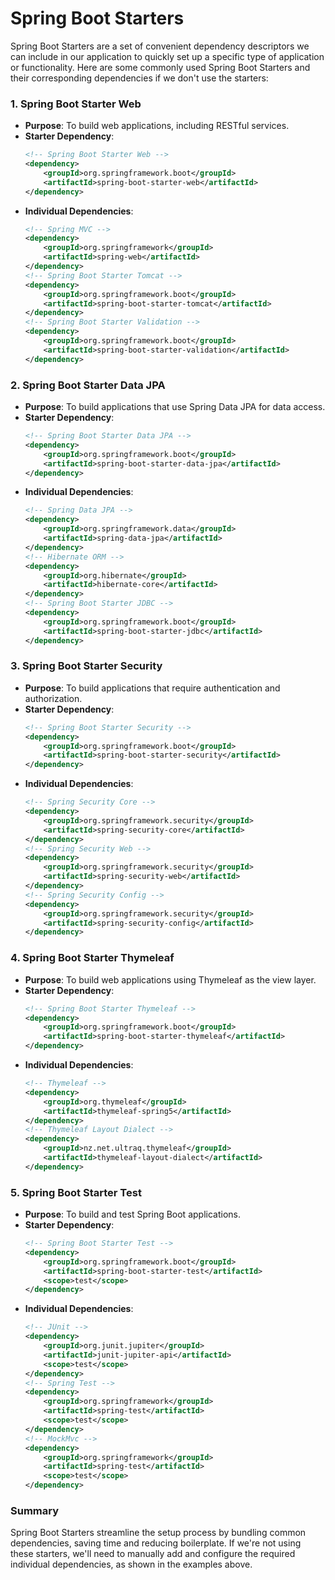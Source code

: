 # Spring Boot Starters

Spring Boot Starters are a set of convenient dependency descriptors we can include in our application to quickly set up a specific type of application or functionality. Here are some commonly used Spring Boot Starters and their corresponding dependencies if we don't use the starters:

### 1. **Spring Boot Starter Web**
- **Purpose**: To build web applications, including RESTful services.
- **Starter Dependency**:
  ```xml
  <!-- Spring Boot Starter Web -->
  <dependency>
      <groupId>org.springframework.boot</groupId>
      <artifactId>spring-boot-starter-web</artifactId>
  </dependency>
  ```
- **Individual Dependencies**:
  ```xml
  <!-- Spring MVC -->
  <dependency>
      <groupId>org.springframework</groupId>
      <artifactId>spring-web</artifactId>
  </dependency>
  <!-- Spring Boot Starter Tomcat -->
  <dependency>
      <groupId>org.springframework.boot</groupId>
      <artifactId>spring-boot-starter-tomcat</artifactId>
  </dependency>
  <!-- Spring Boot Starter Validation -->
  <dependency>
      <groupId>org.springframework.boot</groupId>
      <artifactId>spring-boot-starter-validation</artifactId>
  </dependency>
  ```

### 2. **Spring Boot Starter Data JPA**
- **Purpose**: To build applications that use Spring Data JPA for data access.
- **Starter Dependency**:
  ```xml
  <!-- Spring Boot Starter Data JPA -->
  <dependency>
      <groupId>org.springframework.boot</groupId>
      <artifactId>spring-boot-starter-data-jpa</artifactId>
  </dependency>
  ```
- **Individual Dependencies**:
  ```xml
  <!-- Spring Data JPA -->
  <dependency>
      <groupId>org.springframework.data</groupId>
      <artifactId>spring-data-jpa</artifactId>
  </dependency>
  <!-- Hibernate ORM -->
  <dependency>
      <groupId>org.hibernate</groupId>
      <artifactId>hibernate-core</artifactId>
  </dependency>
  <!-- Spring Boot Starter JDBC -->
  <dependency>
      <groupId>org.springframework.boot</groupId>
      <artifactId>spring-boot-starter-jdbc</artifactId>
  </dependency>
  ```

### 3. **Spring Boot Starter Security**
- **Purpose**: To build applications that require authentication and authorization.
- **Starter Dependency**:
  ```xml
  <!-- Spring Boot Starter Security -->
  <dependency>
      <groupId>org.springframework.boot</groupId>
      <artifactId>spring-boot-starter-security</artifactId>
  </dependency>
  ```
- **Individual Dependencies**:
  ```xml
  <!-- Spring Security Core -->
  <dependency>
      <groupId>org.springframework.security</groupId>
      <artifactId>spring-security-core</artifactId>
  </dependency>
  <!-- Spring Security Web -->
  <dependency>
      <groupId>org.springframework.security</groupId>
      <artifactId>spring-security-web</artifactId>
  </dependency>
  <!-- Spring Security Config -->
  <dependency>
      <groupId>org.springframework.security</groupId>
      <artifactId>spring-security-config</artifactId>
  </dependency>
  ```

### 4. **Spring Boot Starter Thymeleaf**
- **Purpose**: To build web applications using Thymeleaf as the view layer.
- **Starter Dependency**:
  ```xml
  <!-- Spring Boot Starter Thymeleaf -->
  <dependency>
      <groupId>org.springframework.boot</groupId>
      <artifactId>spring-boot-starter-thymeleaf</artifactId>
  </dependency>
  ```
- **Individual Dependencies**:
  ```xml
  <!-- Thymeleaf -->
  <dependency>
      <groupId>org.thymeleaf</groupId>
      <artifactId>thymeleaf-spring5</artifactId>
  </dependency>
  <!-- Thymeleaf Layout Dialect -->
  <dependency>
      <groupId>nz.net.ultraq.thymeleaf</groupId>
      <artifactId>thymeleaf-layout-dialect</artifactId>
  </dependency>
  ```

### 5. **Spring Boot Starter Test**
- **Purpose**: To build and test Spring Boot applications.
- **Starter Dependency**:
  ```xml
  <!-- Spring Boot Starter Test -->
  <dependency>
      <groupId>org.springframework.boot</groupId>
      <artifactId>spring-boot-starter-test</artifactId>
      <scope>test</scope>
  </dependency>
  ```
- **Individual Dependencies**:
  ```xml
  <!-- JUnit -->
  <dependency>
      <groupId>org.junit.jupiter</groupId>
      <artifactId>junit-jupiter-api</artifactId>
      <scope>test</scope>
  </dependency>
  <!-- Spring Test -->
  <dependency>
      <groupId>org.springframework</groupId>
      <artifactId>spring-test</artifactId>
      <scope>test</scope>
  </dependency>
  <!-- MockMvc -->
  <dependency>
      <groupId>org.springframework</groupId>
      <artifactId>spring-test</artifactId>
      <scope>test</scope>
  </dependency>
  ```

### Summary
Spring Boot Starters streamline the setup process by bundling common dependencies, saving time and reducing boilerplate. If we're not using these starters, we'll need to manually add and configure the required individual dependencies, as shown in the examples above.
